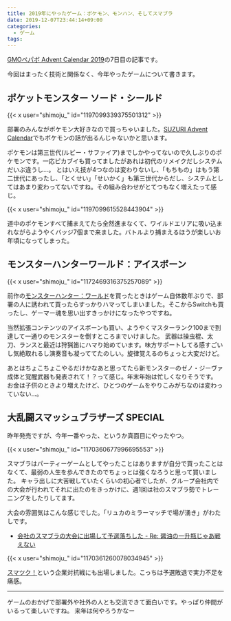 ```yaml
---
title: 2019年にやったゲーム：ポケモン、モンハン、そしてスマブラ
date: 2019-12-07T23:44:14+09:00
categories:
  - ゲーム
tags:
---
```


[GMOペパボ Advent Calendar 2019](https://qiita.com/advent-calendar/2019/pepabo)の7日目の記事です。

今回はまったく技術と関係なく、今年やったゲームについて書きます。

## ポケットモンスター ソード・シールド

{{< x user="shimoju_" id="1197099339375501312" >}}

部署のみんながポケモン大好きなので買っちゃいました。[SUZURI Advent Calendar](https://adventar.org/calendars/4698)でもポケモンの話が出るんじゃないかと思います。

ポケモンは第三世代(ルビー・サファイア)までしかやってないので久しぶりのポケモンです。一応ピカブイも買ってましたがあれは初代のリメイクだしシステムだいぶ違うし…。
とはいえ技が4つなのは変わりないし、「もちもの」はもう第二世代にあったし、「とくせい」「せいかく」も第三世代からだし、システムとしてはあまり変わってないですね。その組み合わせがとてつもなく増えたって感じ。

{{< x user="shimoju_" id="1197099615528443904" >}}

道中のポケモンすべて捕まえてたら全然進まなくて、ワイルドエリアに吸い込まれながらようやくバッジ7個まで来ました。バトルより捕まえるほうが楽しいお年頃になってしまった。

## モンスターハンターワールド：アイスボーン

{{< x user="shimoju_" id="1172469316375257089" >}}

前作の[モンスターハンター：ワールド](http://www.capcom.co.jp/monsterhunter/world/ps4/)を買ったときはゲーム自体数年ぶりで、部署の人に誘われて買ったらすっかりハマってしまいました。そこからSwitchも買ったし、ゲーマー魂を思い出すきっかけになったやつですね。

当然拡張コンテンツのアイスボーンも買い、ようやくマスターランク100まで到達して一通りのモンスターを倒すところまでいけました。
武器は操虫棍、太刀、ランスと最近は狩猟笛にハマり始めています。味方サポートしてる感すごいし気絶取れるし演奏音も凝っててたのしい。旋律覚えるのちょっと大変だけど。

あとはちょこちょこやるだけかなあと思ってたら新モンスターのゼノ・ジーヴァ成体と覚醒武器も発表されて！？って感じ。年末年始は忙しくなりそうです。
お金は子供のときより増えたけど、ひとつのゲームをやりこみがちなのは変わっていない…。

## 大乱闘スマッシュブラザーズ SPECIAL

昨年発売ですが、今年一番やった、というか真面目にやったやつ。

{{< x user="shimoju_" id="1170360677996695553" >}}

スマブラはパーティーゲームとしてやったことはありますが自分で買ったことはなくて、最弱の人生を歩んできたのでちょっとは強くなろうと思って買いました。
キャラ出しに大苦戦していたくらいの初心者でしたが、グループ会社内での大会が行われてそれに出たのをきっかけに、週1回は社のスマブラ勢でトレーニングをしたりしてます。

大会の雰囲気はこんな感じでした。「リュカのミラーマッチで場が湧き」がわたしです。

- [会社のスマブラの大会に出場して予選落ちした - Re: 醤油の一升瓶じゃあ戦えない](https://uvb-76.hatenablog.com/entry/2019/09/11/094907)

{{< x user="shimoju_" id="1170361260078034945" >}}

[スマツク！](https://smatsuku.fun/)という企業対抗戦にも出場しました。こっちは予選敗退で実力不足を痛感。

---

ゲームのおかげで部署外や社外の人とも交流できて面白いです。やっぱり仲間がいるって楽しいですね。
来年は何やろうかなー
